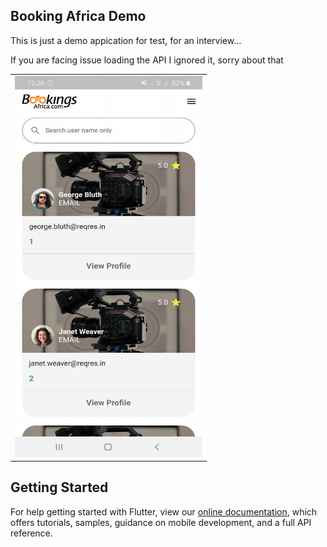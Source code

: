 ## Booking Africa Demo

This is just a demo appication for test, for an interview...
<p>If you are facing issue loading the API I ignored it, sorry about that</p>

<center>
<table>
  <tbody>
    <tr>
      <td><img src='https://github.com/quiet-programmer/booking_demo/blob/master/ss/130757948_837033230417022_4215463385902486371_n.jpg' width='300' height='610'></td>
     </tr>
  </tbody>
</table>
</center>

## Getting Started

For help getting started with Flutter, view our
[online documentation](https://flutter.dev/docs), which offers tutorials,
samples, guidance on mobile development, and a full API reference.

